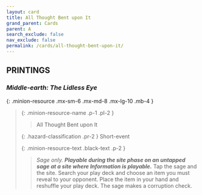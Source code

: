 ```yaml
---
layout: card
title: All Thought Bent upon It
grand_parent: Cards
parent: A
search_exclude: false
nav_exclude: false
permalink: /cards/all-thought-bent-upon-it/
---
```


## PRINTINGS


### _Middle-earth: The Lidless Eye_

{: .minion-resource .mx-sm-6 .mx-md-8 .mx-lg-10 .mb-4 }
> {: .minion-resource-name .p-1 .pl-2 }
> > <div class="hazard-mp"></div>
> > <div class="card-name">All Thought Bent upon It</div>
>
> {: .hazard-classification .pr-2 }
> Short-event
>
> {: .minion-resource-text .black-text .p-2 }
> > _Sage only._ ***Playable during the site phase on an untapped sage at a site where Information is playable.*** Tap the sage and the site. Search your play deck and choose an item you must reveal to your opponent. Place the item in your hand and reshuffle your play deck. The sage makes a corruption check. 
> 
